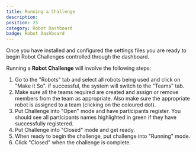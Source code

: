```yaml
---
title: Running a Challenge
description:
position: 25
category: Robot Dashboard
badge: Robot Dashboard
---
```


Once you have installed and configured the settings files you are ready to begin Robot Challenges controlled through the dashboard.

Running a **Robot Challenge** will involve the following steps:

1. Go to the "Robots" tab and select all robots being used and click on "Make it So". if successful, the system will switch to the "Teams" tab.
2. Make sure all the teams required are created and assign or remove members from the team as appropriate. Also make sure the appropriate robot is assigned to a team (clicking on the coloured dot).
3. Put Challenge into "Open" mode and have participants register. You should see all participants names highlighted in green if they have successfully registered.
4. Put Challenge into "Closed" mode and get ready.
5. When ready to begin the challenge, put challenge into "Running" mode.
6. Click "Closed" when the challenge is complete.
